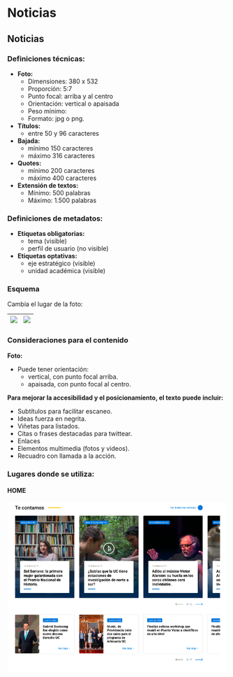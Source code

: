 # Noticias

## Noticias

### **Definiciones técnicas:**

* **Foto:**
  * Dimensiones: 380 x 532
  * Proporción: 5:7
  * Punto focal: arriba y al centro
  * Orientación: vertical o apaisada
  * Peso mínimo:
  * Formato: jpg o png.
* **Títulos:** 
  * entre 50 y 96 caracteres
* **Bajada:**
  * mínimo 150 caracteres
  * máximo 316 caracteres
* **Quotes:**
  * mínimo 200 caracteres
  * máximo 400 caracteres
* **Extensión de textos:**
  * Mínimo: 500 palabras
  * Máximo: 1.500 palabras

### **Definiciones de metadatos:**

* **Etiquetas obligatorias:**
  * tema \(visible\)
  * perfil de usuario \(no visible\)
* **Etiquetas optativas:**
  * eje estratégico \(visible\)
  * unidad académica \(visible\)

### Esquema

Cambia el lugar de la foto:

| ![](https://docs.google.com/a/uc.cl/drawings/d/sukdz4zlfgSKstjN7KpPUEQ/image?w=288&h=385&rev=3&ac=1&parent=1eAdlXanEO4Tn16xW-d5UritMJL9Yx72ZhZfvDkHramw) | ![](https://docs.google.com/a/uc.cl/drawings/d/sTA-zte_nXFKpGlaZNCRguA/image?w=286&h=383&rev=14&ac=1&parent=1eAdlXanEO4Tn16xW-d5UritMJL9Yx72ZhZfvDkHramw) |
| :--- | :---: |




### Consideraciones para el contenido

**Foto:**

* Puede tener orientación:
  * vertical, con punto focal arriba.
  * apaisada, con punto focal al centro.

**Para mejorar la accesibilidad y el posicionamiento, el texto puede incluir:**

* Subtítulos para facilitar escaneo.
* Ideas fuerza en negrita.
* Viñetas para listados.
* Citas o frases destacadas para twittear.
* Enlaces
* Elementos multimedia \(fotos y videos\).
* Recuadro con llamada a la acción.

### Lugares donde se utiliza:

#### HOME

![](../.gitbook/assets/escritorio-home-te-contamos.png)

